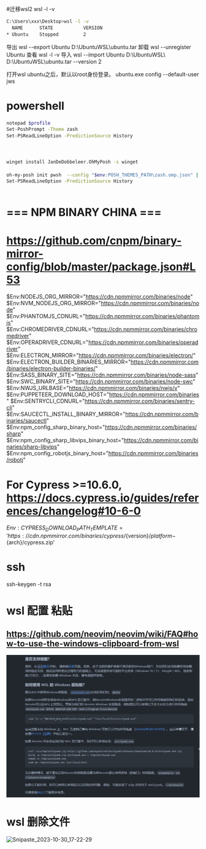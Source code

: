 #迁移wsl2
wsl -l -v
```bash
C:\Users\xxx\Desktop>wsl -l -v
  NAME      STATE           VERSION
* Ubuntu    Stopped         2
```
导出
wsl --export Ubuntu D:\UbuntuWSL\ubuntu.tar
卸载
wsl --unregister Ubuntu
查看
wsl -l -v
导入
wsl --import Ubuntu D:\UbuntuWSL\ D:\UbuntuWSL\ubuntu.tar --version 2

打开wsl ubuntu之后，默认以root身份登录。
ubuntu.exe config --default-user jws


# powershell 
```bash
notepad $profile
Set-PoshPrompt -Theme zash
Set-PSReadLineOption -PredictionSource History



winget install JanDeDobbeleer.OhMyPosh -s winget

oh-my-posh init pwsh  --config "$env:POSH_THEMES_PATH\zash.omp.json" | Invoke-Expression
Set-PSReadLineOption -PredictionSource History



```

# === NPM BINARY CHINA ===
# https://github.com/cnpm/binary-mirror-config/blob/master/package.json#L53
$Env:NODEJS_ORG_MIRROR="https://cdn.npmmirror.com/binaries/node"
$Env:NVM_NODEJS_ORG_MIRROR="https://cdn.npmmirror.com/binaries/node"
$Env:PHANTOMJS_CDNURL="https://cdn.npmmirror.com/binaries/phantomjs"
$Env:CHROMEDRIVER_CDNURL="https://cdn.npmmirror.com/binaries/chromedriver"
$Env:OPERADRIVER_CDNURL="https://cdn.npmmirror.com/binaries/operadriver"
$Env:ELECTRON_MIRROR="https://cdn.npmmirror.com/binaries/electron/"
$Env:ELECTRON_BUILDER_BINARIES_MIRROR="https://cdn.npmmirror.com/binaries/electron-builder-binaries/"
$Env:SASS_BINARY_SITE="https://cdn.npmmirror.com/binaries/node-sass"
$Env:SWC_BINARY_SITE="https://cdn.npmmirror.com/binaries/node-swc"
$Env:NWJS_URLBASE="https://cdn.npmmirror.com/binaries/nwjs/v"
$Env:PUPPETEER_DOWNLOAD_HOST="https://cdn.npmmirror.com/binaries"
$Env:SENTRYCLI_CDNURL="https://cdn.npmmirror.com/binaries/sentry-cli"
$Env:SAUCECTL_INSTALL_BINARY_MIRROR="https://cdn.npmmirror.com/binaries/saucectl"
$Env:npm_config_sharp_binary_host="https://cdn.npmmirror.com/binaries/sharp"
$Env:npm_config_sharp_libvips_binary_host="https://cdn.npmmirror.com/binaries/sharp-libvips"
$Env:npm_config_robotjs_binary_host="https://cdn.npmmirror.com/binaries/robotj"
# For Cypress >=10.6.0, https://docs.cypress.io/guides/references/changelog#10-6-0
$Env:CYPRESS_DOWNLOAD_PATH_TEMPLATE='https://cdn.npmmirror.com/binaries/cypress/${version}/${platform}-${arch}/cypress.zip'



# ssh
ssh-keygen -t rsa

# wsl 配置 粘贴
## https://github.com/neovim/neovim/wiki/FAQ#how-to-use-the-windows-clipboard-from-wsl
![](https://raw.githubusercontent.com/xiaojia21190/my_blog/main/images/Snipaste_2022-12-05_14-19-42.png)

# wsl 删除文件
![Snipaste_2023-10-30_17-22-29](https://github.com/xiaojia21190/config/assets/16084693/1976821e-4360-4cb9-8721-721477679925)
